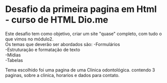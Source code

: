 <h1>Desafio da primeira pagina em Html - curso de HTML Dio.me</h1>

Este desafio tem como objetivo, criar um site "quase" completo, com tudo o que vimos no módulo2.<br>
Os temas que deverão ser abordados são:
-Formulários <br>
-Estruturação e formatação de texto <br>
-Mídias <br>
-Tabelas <br>

Tema escolhido foi uma pagina de uma Clinica odontológica.
contendo 3 paginas, sobre a clinica, horarios e dados para contato.

